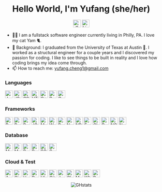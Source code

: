 <h1 align='center'>
  Hello World, I'm Yufang (she/her)
</h1>

<p align="center">
    <a href="mailto:yufang.cheng1@gmail.com"><img height="25" alt="Gmail" src="https://img.shields.io/badge/gmail-D14836?style=for-the-badge&logo=gmail&logoColor=white" /></a>
  </a>
  <a href="https://www.linkedin.com/in/yufang-cheng/">
    <img height="25" alt="LinkedIn" src="https://img.shields.io/badge/linkedin-%230077B5.svg?&style=for-the-badge&logo=linkedin&logoColor=white" />
  </a>
</p>

- :woman_technologist: I am a fullstack software engineer currently living in Philly, PA. I love my cat Yam :cat2:.
- 🔭 Background: I graduated from the University of Texas at Austin :metal:. I worked as a structural engineer for a couple years and I discovered my passion for coding. I like to see things to be built in reality and I love how coding brings my idea come through. 
- 📫 How to reach me: yufang.cheng1@gmail.com

<h3>Languages</h3>
<p>
  <img height="25" alt="JavaScript" src="https://img.shields.io/badge/JavaScript-323330?style=for-the-badge&logo=javascript&logoColor=F7DF1E" />
  <img height="25" alt="JSON" src="https://img.shields.io/badge/json-5E5C5C?style=for-the-badge&logo=json&logoColor=white" />
  <img height="25" alt="CSS" src="https://img.shields.io/badge/CSS-239120?&style=for-the-badge&logo=css3&logoColor=white" />
  <img height="25" alt="HTML" src="https://img.shields.io/badge/HTML5-E34F26?style=for-the-badge&logo=html5&logoColor=white" />
  <img height="25" alt="C++" src="https://img.shields.io/badge/C%2B%2B-00599C?style=for-the-badge&logo=c%2B%2B&logoColor=white" />
  <img height="25" alt="R" src="https://img.shields.io/badge/R-276DC3?style=for-the-badge&logo=r&logoColor=white" />
  <img height="25" alt="GO" src="https://img.shields.io/badge/Go-00ADD8?style=for-the-badge&logo=go&logoColor=white" />
</p>

<h3>Frameworks</h3>
<p>
  <img height="25" alt="React" src="https://img.shields.io/badge/React-20232A?style=for-the-badge&logo=react&logoColor=61DAFB" />
  <img height="25" alt="React-Router" src="https://img.shields.io/badge/React_Router-CA4245?style=for-the-badge&logo=react-router&logoColor=white" />
  <img height="25" alt="Redux" src="https://img.shields.io/badge/Redux-593D88?style=for-the-badge&logo=redux&logoColor=white" />
  <img height="25" alt="JQuery" src="https://img.shields.io/badge/jQuery-0769AD?style=for-the-badge&logo=jquery&logoColor=white" />
  <img height="25" alt="MaterialUI" src="https://img.shields.io/badge/Material--UI-0081CB?style=for-the-badge&logo=material-ui&logoColor=white" />
  <img height="25" alt="Webpack" src="https://img.shields.io/badge/Webpack-8DD6F9?style=for-the-badge&logo=Webpack&logoColor=white" />
  <img height="25" alt="Babel" src="https://img.shields.io/badge/Babel-F9DC3E?style=for-the-badge&logo=babel&logoColor=white" />
  <img height="25" alt="Node" src="https://img.shields.io/badge/Node.js-43853D?style=for-the-badge&logo=node.js&logoColor=white" />
  <img height="25" alt="NPM" src="https://img.shields.io/badge/npm-CB3837?style=for-the-badge&logo=npm&logoColor=white" />
  <img height="25" alt="Express" src="https://img.shields.io/badge/Express.js-000000?style=for-the-badge&logo=express&logoColor=white" />
  <img height="25" alt="GIT" src="https://img.shields.io/badge/Git-F05032?style=for-the-badge&logo=git&logoColor=white" />
  <img height="25" alt="Postman" src="https://img.shields.io/badge/Postman-FF6C37?style=for-the-badge&logo=Postman&logoColor=white" />
  <img height="25" alt="NGINX" src="https://img.shields.io/badge/Nginx-009639?style=for-the-badge&logo=nginx&logoColor=white" />
  <img height="25" alt="NewRelic" src="https://img.shields.io/badge/New%20Relic-008C99.svg?style=for-the-badge&logo=New-Relic&logoColor=white" />
</p>

<h3>Database</h3>
<p>
  <img height="25" alt="Mysql" src="https://img.shields.io/badge/MySQL-005C84?style=for-the-badge&logo=mysql&logoColor=white" />
  <img height="25" alt="MongoDB" src="https://img.shields.io/badge/MongoDB-4EA94B?style=for-the-badge&logo=mongodb&logoColor=white" />
  <img height="25" alt="Postgres" src="https://img.shields.io/badge/PostgreSQL-316192?style=for-the-badge&logo=postgresql&logoColor=white" />
  <img height="25" alt="Redis" src="https://img.shields.io/badge/redis-%23DD0031.svg?&style=for-the-badge&logo=redis&logoColor=white" />
  <img height="25" alt="SQLite" src="https://img.shields.io/badge/SQLite-07405E?style=for-the-badge&logo=sqlite&logoColor=white" />
  <img height="25" alt="Sequalize" src="https://img.shields.io/badge/Sequelize-52B0E7?style=for-the-badge&logo=Sequelize&logoColor=white" />
</p>

<h3>Cloud & Test</h3>
<p>
  <img height="25" alt="AWS" src="https://img.shields.io/badge/Amazon_AWS-FF9900?style=for-the-badge&logo=amazonaws&logoColor=white" />
  <img height="25" alt="CircleCI" src="https://img.shields.io/badge/circleci-343434?style=for-the-badge&logo=circleci&logoColor=white" />
  <img height="25" alt="Heroku" src="https://img.shields.io/badge/Heroku-430098?style=for-the-badge&logo=heroku&logoColor=white" />
  <img height="25" alt="Docker" src="https://img.shields.io/badge/docker-%230db7ed.svg?style=for-the-badge&logo=docker&logoColor=white" />
  <img height="25" alt="Ubuntu" src="https://img.shields.io/badge/Ubuntu-E95420?style=for-the-badge&logo=ubuntu&logoColor=white" />
  <img height="25" alt="GithubAction" src="https://img.shields.io/badge/GitHub_Actions-2088FF?style=for-the-badge&logo=github-actions&logoColor=white" />
  <img height="25" alt="Jest" src="https://img.shields.io/badge/Jest-C21325?style=for-the-badge&logo=jest&logoColor=white" />
  <img height="25" alt="Chai" src="https://img.shields.io/badge/chai-A30701?style=for-the-badge&logo=chai&logoColor=white" />
  <img height="25" alt="Mocha" src="https://img.shields.io/badge/Mocha-8D6748?style=for-the-badge&logo=Mocha&logoColor=white" />
  <img height="25" alt="K6" src="https://img.shields.io/badge/k6-7D64FF.svg?style=for-the-badge&logo=k6&logoColor=white" />
  <img height="25" alt="Puppeteer" src="https://img.shields.io/badge/Puppeteer-40B5A4.svg?style=for-the-badge&logo=Puppeteer&logoColor=white" />
</p>

<p align = "center">
  <img alt="GHstats" src="https://github-readme-stats.vercel.app/api?username=yfcheng1&show_icons=true"/>
<!--   <img alt="languages" src="https://github-readme-stats.vercel.app/api/top-langs/?username=yfcheng1&layout=compact"/> -->
</p>



<!--
**yfcheng1/yfcheng1** is a ✨ _special_ ✨ repository because its `README.md` (this file) appears on your GitHub profile.

Here are some ideas to get you started:

- 🔭 I’m currently working on ...
- 🌱 I’m currently learning ...
- 👯 I’m looking to collaborate on ...
- 🤔 I’m looking for help with ...
- 💬 Ask me about ...
- 📫 How to reach me: ...
- 😄 Pronouns: ...
- ⚡ Fun fact: ...
-->
